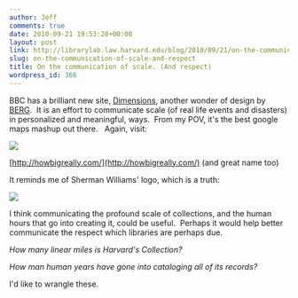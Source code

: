 ```yaml
---
author: Jeff
comments: true
date: 2010-09-21 19:53:28+00:00
layout: post
link: http://librarylab.law.harvard.edu/blog/2010/09/21/on-the-communication-of-scale-and-respect/
slug: on-the-communication-of-scale-and-respect
title: On the communication of scale. (And respect)
wordpress_id: 366
---
```


BBC has a brilliant new site, [Dimensions](http://howbigreally.com/), another wonder of design by [BERG](http://berglondon.com/).  It is an effort to communicate scale (of real life events and disasters) in personalized and meaningful, ways.  From my POV, it's the best google maps mashup out there.   Again, visit:

[![](http://librarylab.law.harvard.edu/blog/wp-content/uploads/2010/09/howbigreally-300x211.png)](http://howbigreally.com/)

[http://howbigreally.com/](http://howbigreally.com/) (and great name too)

It reminds me of Sherman Williams' logo, which is a truth:

[![](http://librarylab.law.harvard.edu/blog/wp-content/uploads/2010/09/sherwin-williams-logo-paint1-300x248.jpg)](http://librarylab.law.harvard.edu/blog/wp-content/uploads/2010/09/sherwin-williams-logo-paint1.jpg)

I think communicating the profound scale of collections, and the human hours that go into creating it, could be useful.  Perhaps it would help better communicate the respect which libraries are perhaps due.

_How many linear miles is Harvard's Collection?_

_How man human years have gone into cataloging all of its records?_

I'd like to wrangle these.
